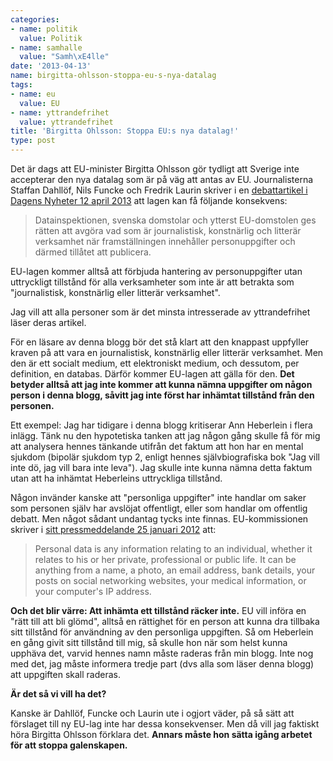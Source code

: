 ```yaml
---
categories:
- name: politik
  value: Politik
- name: samhalle
  value: "Samh\xE4lle"
date: '2013-04-13'
name: birgitta-ohlsson-stoppa-eu-s-nya-datalag
tags:
- name: eu
  value: EU
- name: yttrandefrihet
  value: yttrandefrihet
title: 'Birgitta Ohlsson: Stoppa EU:s nya datalag!'
type: post
---
```

Det är dags att EU-minister Birgitta Ohlsson gör tydligt att Sverige inte accepterar den nya datalag som är på väg att antas av EU. Journalisterna Staffan Dahllöf, Nils Funcke och Fredrik Laurin skriver i en [debattartikel i Dagens Nyheter 12 april 2013](http://www.dn.se/debatt/eus-nya-datalag-oforenlig-med-svenska-grundlagar) att lagen kan få följande konsekvens:

> Datainspektionen, svenska domstolar och ytterst EU-domstolen ges rätten att avgöra vad som är journalistisk, konstnärlig och litterär verksamhet när framställningen innehåller personuppgifter och därmed tillåtet att publicera.

EU-lagen kommer alltså att förbjuda hantering av personuppgifter utan uttryckligt tillstånd för alla verksamheter som inte är att betrakta som "journalistisk, konstnärlig eller litterär verksamhet".

Jag vill att alla personer som är det minsta intresserade av yttrandefrihet läser deras artikel.



För en läsare av denna blogg bör det stå klart att den knappast uppfyller kraven på att vara en journalistisk, konstnärlig eller litterär verksamhet. Men den är ett socialt medium, ett elektroniskt medium, och dessutom, per definition, en databas. Därför kommer EU-lagen att gälla för den. **Det betyder alltså att jag inte kommer att kunna nämna uppgifter om någon person i denna blogg, såvitt jag inte först har inhämtat tillstånd från den personen.**

Ett exempel: Jag har tidigare i denna blogg kritiserar Ann Heberlein i flera inlägg. Tänk nu den hypotetiska tanken att jag någon gång skulle få för mig att analysera hennes tänkande utifrån det faktum att hon har en mental sjukdom (bipolär sjukdom typ 2, enligt hennes självbiografiska bok "Jag vill inte dö, jag vill bara inte leva"). Jag skulle inte kunna nämna detta faktum utan att ha inhämtat Heberleins uttryckliga tillstånd. 

Någon invänder kanske att "personliga uppgifter" inte handlar om saker som personen själv har avslöjat offentligt, eller som handlar om offentlig debatt. Men något sådant undantag tycks inte finnas. EU-kommissionen skriver i [sitt pressmeddelande 25 januari 2012](http://europa.eu/rapid/press-release_IP-12-46_en.htm?locale=en) att:

> Personal data is any information relating to an individual, whether it relates to his or her private, professional or public life. It can be anything from a name, a photo, an email address, bank details, your posts on social networking websites, your medical information, or your computer's IP address.

**Och det blir värre: Att inhämta ett tillstånd räcker inte.** EU vill införa en "rätt till att bli glömd", alltså en rättighet för en person att kunna dra tillbaka sitt tillstånd för användning av den personliga uppgiften. Så om Heberlein en gång givit sitt tillstånd till mig, så skulle hon när som helst kunna upphäva det, varvid hennes namn måste raderas från min blogg. Inte nog med det, jag måste informera tredje part (dvs alla som läser denna blogg) att uppgiften skall raderas.

**Är det så vi vill ha det?**

Kanske är Dahllöf, Funcke och Laurin ute i ogjort väder, på så sätt att förslaget till ny EU-lag inte har dessa konsekvenser. Men då vill jag faktiskt höra Birgitta Ohlsson förklara det. **Annars måste hon sätta igång arbetet för att stoppa galenskapen.**

